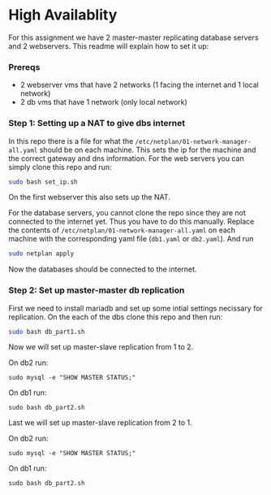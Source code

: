 # High Availablity

For this assignment we have 2 master-master replicating database servers and 2 webservers. This readme will explain how to set it up:

### Prereqs
- 2 webserver vms that have 2 networks (1 facing the internet and 1 local network)
- 2 db vms that have 1 network (only local network)

### Step 1: Setting up a NAT to give dbs internet

In this repo there is a file for what the `/etc/netplan/01-network-manager-all.yaml` should be on each machine. This sets the ip for the machine and the correct gateway and dns information. For the web servers you can simply clone this repo and run: 
```bash
sudo bash set_ip.sh
```
On the first webserver this also sets up the NAT.

For the database servers, you cannot clone the repo since they are not connected to the internet yet. Thus you have to do this manually. Replace the contents of `/etc/netplan/01-network-manager-all.yaml` on each machine with the corresponding yaml file (`db1.yaml` or `db2.yaml`). And run
```bash
sudo netplan apply
```

Now the databases should be connected to the internet.

### Step 2: Set up master-master db replication

First we need to install mariadb and set up some intial settings necissary for replication. On the each of the dbs clone this repo and then run:
```bash
sudo bash db_part1.sh
```

Now we will set up master-slave replication from 1 to 2.

On db2 run:
```
sudo mysql -e "SHOW MASTER STATUS;"
```

On db1 run:
```
sudo bash db_part2.sh
```

Last we will set up master-slave replication from 2 to 1.

On db2 run:
```
sudo mysql -e "SHOW MASTER STATUS;"
```

On db1 run:
```
sudo bash db_part2.sh
```